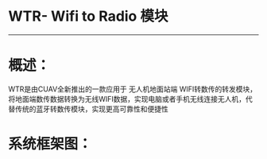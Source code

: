 # WTR- Wifi to Radio 模块

---

# 概述：

WTR是由CUAV全新推出的一款应用于 无人机地面站端 WIFI转数传的转发模块，将地面端数传数据转换为无线WIFI数据，实现电脑或者手机无线连接无人机，代替传统的蓝牙转数传模块，实现更高可靠性和便捷性

# 系统框架图：





